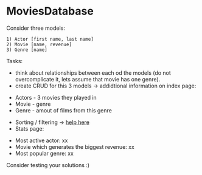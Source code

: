 # MoviesDatabase

Consider three models: 
```
1) Actor [first name, last name]
2) Movie [name, revenue]
3) Genre [name]
```
Tasks:
 - think about relationships between each od the models (do not overcomplicate it, lets assume that movie has one genre).
 - create CRUD for this 3 models -> addidtional information on index page:
  * Actors - 3 movies they played in
  * Movie - genre
  * Genre - amout of films from this genre
 - Sorting / filtering -> [help here](https://github.com/activerecord-hackery/ransack)
 - Stats page:
  * Most active actor: xx
  * Movie which generates the biggest revenue: xx 
  * Most popular genre: xx
  
Consider testing your solutions :)
